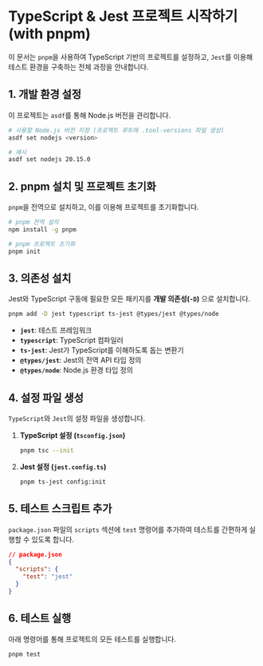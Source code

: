 # TypeScript & Jest 프로젝트 시작하기 (with pnpm)

이 문서는 `pnpm`을 사용하여 TypeScript 기반의 프로젝트를 설정하고, `Jest`를 이용해 테스트 환경을 구축하는 전체 과정을 안내합니다.

## 1\. 개발 환경 설정

이 프로젝트는 `asdf`를 통해 Node.js 버전을 관리합니다.

```bash
# 사용할 Node.js 버전 지정 (프로젝트 루트에 .tool-versions 파일 생성)
asdf set nodejs <version>

# 예시
asdf set nodejs 20.15.0
```

## 2\. pnpm 설치 및 프로젝트 초기화

`pnpm`을 전역으로 설치하고, 이를 이용해 프로젝트를 초기화합니다.

```bash
# pnpm 전역 설치
npm install -g pnpm

# pnpm 프로젝트 초기화
pnpm init
```

## 3\. 의존성 설치

Jest와 TypeScript 구동에 필요한 모든 패키지를 **개발 의존성(`-D`)** 으로 설치합니다.

```bash
pnpm add -D jest typescript ts-jest @types/jest @types/node
```

- **`jest`**: 테스트 프레임워크
- **`typescript`**: TypeScript 컴파일러
- **`ts-jest`**: Jest가 TypeScript를 이해하도록 돕는 변환기
- **`@types/jest`**: Jest의 전역 API 타입 정의
- **`@types/node`**: Node.js 환경 타입 정의

## 4\. 설정 파일 생성

`TypeScript`와 `Jest`의 설정 파일을 생성합니다.

1. **TypeScript 설정 (`tsconfig.json`)**

   ```bash
   pnpm tsc --init
   ```

2. **Jest 설정 (`jest.config.ts`)**

   ```bash
   pnpm ts-jest config:init
   ```

## 5\. 테스트 스크립트 추가

`package.json` 파일의 `scripts` 섹션에 `test` 명령어를 추가하여 테스트를 간편하게 실행할 수 있도록 합니다.

```json
// package.json
{
  "scripts": {
    "test": "jest"
  }
}
```

## 6\. 테스트 실행

아래 명령어를 통해 프로젝트의 모든 테스트를 실행합니다.

```bash
pnpm test
```
